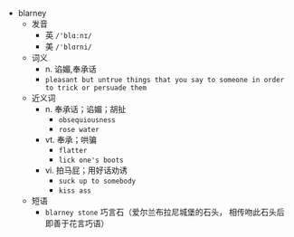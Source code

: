 - blarney
  - 发音
    - 英 `/'blɑːnɪ/`
    - 美 `/'blɑrni/`
  - 词义
    - n. 谄媚,奉承话
    - `pleasant but untrue things that you say to someone in order to trick or persuade them`
  - 近义词
    - n. 奉承话；谄媚；胡扯
      - `obsequiousness`
      - `rose water`
    - vt. 奉承；哄骗
      - `flatter`
      - `lick one's boots`
    - vi. 拍马屁；用好话劝诱
      - `suck up to somebody`
      - `kiss ass`
  - 短语
    - `blarney stone` 巧言石（爱尔兰布拉尼城堡的石头， 相传吻此石头后即善于花言巧语） 
